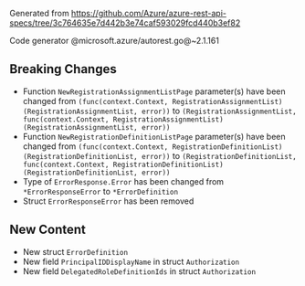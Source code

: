 Generated from https://github.com/Azure/azure-rest-api-specs/tree/3c764635e7d442b3e74caf593029fcd440b3ef82

Code generator @microsoft.azure/autorest.go@~2.1.161

## Breaking Changes

- Function `NewRegistrationAssignmentListPage` parameter(s) have been changed from `(func(context.Context, RegistrationAssignmentList) (RegistrationAssignmentList, error))` to `(RegistrationAssignmentList, func(context.Context, RegistrationAssignmentList) (RegistrationAssignmentList, error))`
- Function `NewRegistrationDefinitionListPage` parameter(s) have been changed from `(func(context.Context, RegistrationDefinitionList) (RegistrationDefinitionList, error))` to `(RegistrationDefinitionList, func(context.Context, RegistrationDefinitionList) (RegistrationDefinitionList, error))`
- Type of `ErrorResponse.Error` has been changed from `*ErrorResponseError` to `*ErrorDefinition`
- Struct `ErrorResponseError` has been removed

## New Content

- New struct `ErrorDefinition`
- New field `PrincipalIDDisplayName` in struct `Authorization`
- New field `DelegatedRoleDefinitionIds` in struct `Authorization`
